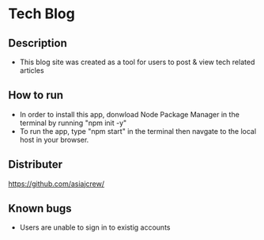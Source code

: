 # Tech Blog
## Description
- This blog site was created as a tool for users to post & view tech related articles
## How to run
- In order to install this app, donwload Node Package Manager in the terminal by running "npm init -y"
- To run the app, type "npm start" in the terminal then navgate to the local host in your browser.
## Distributer
https://github.com/asiajcrew/
## Known bugs
- Users are unable to sign in to existig accounts